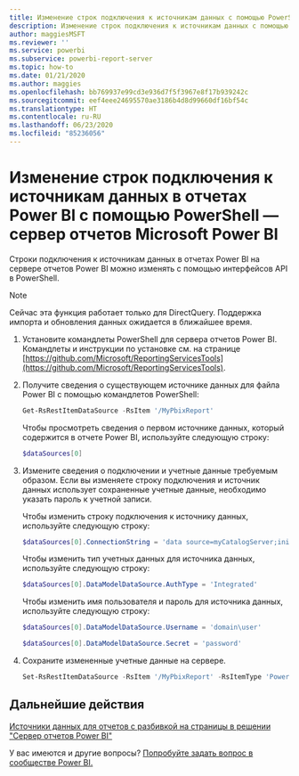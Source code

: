 ```yaml
---
title: Изменение строк подключения к источникам данных с помощью PowerShell
description: Изменение строк подключения к источникам данных с помощью API в PowerShell — сервер отчетов Microsoft Power BI
author: maggiesMSFT
ms.reviewer: ''
ms.service: powerbi
ms.subservice: powerbi-report-server
ms.topic: how-to
ms.date: 01/21/2020
ms.author: maggies
ms.openlocfilehash: bb769937e99cd3e936d7f5f3967e8f17b939242c
ms.sourcegitcommit: eef4eee24695570ae3186b4d8d99660df16bf54c
ms.translationtype: HT
ms.contentlocale: ru-RU
ms.lasthandoff: 06/23/2020
ms.locfileid: "85236056"
---
```

# <a name="change-data-source-connection-strings-in-power-bi-reports-with-powershell---power-bi-report-server"></a>Изменение строк подключения к источникам данных в отчетах Power BI с помощью PowerShell — сервер отчетов Microsoft Power BI


Строки подключения к источникам данных в отчетах Power BI на сервере отчетов Power BI можно изменять с помощью интерфейсов API в PowerShell. 

> [!NOTE]
> Сейчас эта функция работает только для DirectQuery. Поддержка импорта и обновления данных ожидается в ближайшее время.

1. Установите командлеты PowerShell для сервера отчетов Power BI. Командлеты и инструкции по установке см. на странице [https://github.com/Microsoft/ReportingServicesTools](https://github.com/Microsoft/ReportingServicesTools). 

2. Получите сведения о существующем источнике данных для файла Power BI с помощью командлетов PowerShell:

    ```powershell
    Get-RsRestItemDataSource -RsItem '/MyPbixReport'
    ```

    Чтобы просмотреть сведения о первом источнике данных, который содержится в отчете Power BI, используйте следующую строку: 

    ```powershell
    $dataSources[0]
    ```

3. Измените сведения о подключении и учетные данные требуемым образом. Если вы изменяете строку подключения и источник данных использует сохраненные учетные данные, необходимо указать пароль к учетной записи. 

    Чтобы изменить строку подключения к источнику данных, используйте следующую строку:

    ```powershell
    $dataSources[0].ConnectionString = 'data source=myCatalogServer;initial catalog=ReportServer;persist security info=False' 
    ```

    Чтобы изменить тип учетных данных для источника данных, используйте следующую строку:

    ```powershell
    $dataSources[0].DataModelDataSource.AuthType = 'Integrated'
    ```

    Чтобы изменить имя пользователя и пароль для источника данных, используйте следующую строку:

    ```powershell
    $dataSources[0].DataModelDataSource.Username = 'domain\user'
    ```
    ```powershell
    $dataSources[0].DataModelDataSource.Secret = 'password'
    ```

4. Сохраните измененные учетные данные на сервере.

    ```powershell
    Set-RsRestItemDataSource -RsItem '/MyPbixReport' -RsItemType 'PowerBIReport' -DataSources $dataSources
    ```

## <a name="next-steps"></a>Дальнейшие действия

[Источники данных для отчетов с разбивкой на страницы в решении "Сервер отчетов Power BI"](connect-data-sources.md) 

У вас имеются и другие вопросы? [Попробуйте задать вопрос в сообществе Power BI.](https://community.powerbi.com/)
